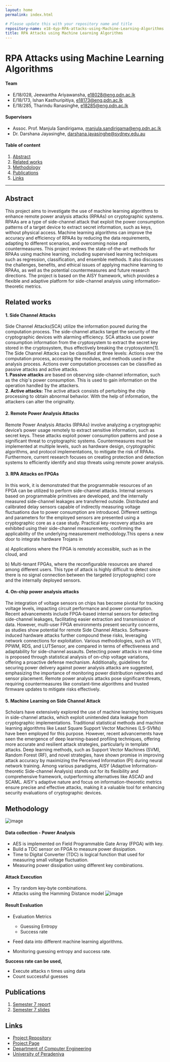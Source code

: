 ```yaml
---
layout: home
permalink: index.html

# Please update this with your repository name and title
repository-name: e18-4yp-RPA-attacks-using-Machine-Learning-Algorithms
title: RPA Attacks using Machine Learning Algorithms
---
```


[comment]: # "This is the standard layout for the project, but you can clean this and use your own template"

# RPA Attacks using Machine Learning Algorithms

#### Team

- E/18/028, Jeewantha Ariyawansha, [e18028@eng.pdn.ac.lk](mailto:name@email.com)
- E/18/173, Ishan Kasthuripitiya, [e18173@eng.pdn.ac.lk](mailto:name@email.com)
- E/18/285, Tharindu Ranasinghe, [e18285@eng.pdn.ac.lk](mailto:name@email.com)

#### Supervisors

- Assoc. Prof. Manjula Sandirigama, [manjula.sandirigama@eng.pdn.ac.lk](mailto:name@eng.pdn.ac.lk)
- Dr. Darshana Jayasinghe, [darshana.jayasinghe@sydney.edu.au](mailto:name@eng.pdn.ac.lk)

#### Table of content

1. [Abstract](#abstract)
2. [Related works](#related-works)
3. [Methodology](#methodology)
4. [Publications](#publications)
5. [Links](#links)
<!-- 4. [Experiment Setup and Implementation](#experiment-setup-and-implementation)
5. [Results and Analysis](#results-and-analysis)
6. [Conclusion](#conclusion)-->


---

<!-- 
DELETE THIS SAMPLE before publishing to GitHub Pages !!!
This is a sample image, to show how to add images to your page. To learn more options, please refer [this](https://projects.ce.pdn.ac.lk/docs/faq/how-to-add-an-image/)
![Sample Image](./images/sample.png) 
-->


## Abstract
This project aims to investigate the use of machine learning algorithms to enhance remote power analysis attacks (RPAAs) on cryptographic systems. RPAAs are a type of side-channel attack that exploit the power consumption patterns of a target device to extract secret information, such as keys, without physical access. Machine learning algorithms can improve the accuracy and efficiency of RPAAs by reducing the data requirements, adapting to different scenarios, and overcoming noise and countermeasures. This project reviews the state-of-the-art methods for RPAAs using machine learning, including supervised learning techniques such as regression, classification, and ensemble methods. It also discusses the challenges, benefits, and ethical issues of applying machine learning to RPAAs, as well as the potential countermeasures and future research directions. The project is based on the AISY framework, which provides a flexible and adaptive platform for side-channel analysis using information-theoretic metrics.

## Related works

#### 1. Side Channel Attacks
Side Channel Attacks(SCA) utilize the information poured during the computation process. The side-channel attacks target the security of the cryptographic devices with alarming efficiency. SCA attacks use power consumption information from the cryptosystem to extract the secret key stored in the cryptosystem, thus effectively breaking the cryptosystem[1].
The Side Channel Attacks can be classified at three levels: Actions over the computation process, accessing the modules, and methods used in the analysis process. Actions over computation processes can be classified as passive attacks and active attacks.
<br/>
<b>1. Passive attacks</b> are based on observing side-channel information, such as the chip's power consumption. This is used to gain information on the operation handled by the attackers.
<br/>
<b>2. Active attacks:</b> The active attack consists of perturbing the chip processing to obtain abnormal behavior. With the help of information, the attackers can alter the originality. 

#### 2. Remote Power Analysis Attacks
Remote Power Analysis Attacks (RPAAs) involve analyzing a cryptographic device’s power usage remotely to extract sensitive information, such as secret keys. These attacks exploit power consumption patterns and pose a significant threat to cryptographic systems. Countermeasures must be implemented at multiple levels, such as hardware design, cryptographic algorithms, and protocol implementations, to mitigate the risk of RPAAs. Furthermore, current research focuses on creating protection and detection systems to efficiently identify and stop threats using remote power analysis.

#### 3. RPA Attacks on FPGAs
In this work, it is demonstrated that the programmable resources of an FPGA can be utilized to perform side-channel attacks. Internal sensors based on programmable primitives are developed, and the internally measured side-channel leakages are transferred outside. Distributed and calibrated delay sensors capable of indirectly measuring voltage fluctuations due to power consumption are introduced. Different settings and parameters for the employed sensors are presented using a cryptographic core as a case study. Practical key-recovery attacks are exhibited using their side-channel measurements, confirming the applicability of the underlying measurement methodology.This opens a new door to integrate hardware Trojans in
 
a) Applications where the FPGA is remotely accessible, such as in the cloud, and 

b) Multi-tenant FPGAs, where the reconfigurable resources are shared among different users. This type of attack is highly difficult to detect since there is no signal connection between the targeted (cryptographic) core and the internally deployed sensors.

#### 4. On-chip power analysis attacks
The integration of voltage sensors on chips has become pivotal for tracking voltage levels, impacting circuit performance and power consumption. Recent advancements include FPGA-based internal sensors for detecting side-channel leakages, facilitating easier extraction and transmission of data. However, multi-user FPGA environments present security concerns, as studies show potential for remote Side Channel Attacks. Software-induced hardware attacks further compound these risks, leveraging network connections for exploitation. Various methodologies, such as VITI, PPWM, RDS, and LUTSensor, are compared in terms of effectiveness and adaptability for side-channel assaults. Detecting power attacks in real-time is proposed through statistical analysis of on-chip voltage variations, offering a proactive defense mechanism. Additionally, guidelines for securing power delivery against power analysis attacks are suggested, emphasizing the importance of monitoring power distribution networks and sensor placement. Remote power analysis attacks pose significant threats, requiring countermeasures like constant-time algorithms and trusted firmware updates to mitigate risks effectively.

#### 5. Machine Learning on Side Channel Attack
Scholars have extensively explored the use of machine learning techniques in side-channel attacks, which exploit unintended data leakage from cryptographic implementations. Traditional statistical methods and machine learning algorithms like Least Square Support Vector Machines (LS-SVMs) have been employed for this purpose. However, recent advancements have seen the emergence of deep learning-based profiling techniques, offering more accurate and resilient attack strategies, particularly in template attacks. Deep learning methods, such as Support Vector Machines (SVM), Random Forest (RF), and novel strategies, have shown promise in improving attack accuracy by maximizing the Perceived Information (PI) during neural network training. Among various paradigms, AISY (Adaptive Information-theoretic Side-channel Analysis) stands out for its flexibility and comprehensive framework, outperforming alternatives like ASCAD and SCAML. AISY's adaptive nature and focus on information-theoretic metrics ensure precise and effective attacks, making it a valuable tool for enhancing security evaluations of cryptographic devices.

## Methodology
![image](https://github.com/cepdnaclk/e18-4yp-RPA-attacks-using-Machine-Learning-Algorithms/assets/73388062/7d1a35c1-d187-449f-ad4b-4e8e98b77208)

#### Data collection - Power Analysis
+ AES is implemented on Field Programmable Gate Array (FPGA) with key.
+ Build a TDC sensor on FPGA to measure power dissipation.
+ Time to Digital Converter (TDC) is logical function that used for measuring small voltage fluctuation.
+ Measuring power dissipation using different key combinations.

#### Attack Execution
+ Try random key-byte combinations.
+ Attacks using the Hamming Distance model
![image](https://github.com/cepdnaclk/e18-4yp-RPA-attacks-using-Machine-Learning-Algorithms/assets/73388062/2c225db6-f469-4937-90d8-e3bc7bd998be)

#### Result Evaluation
+ Evaluation Metrics
  + Guessing Entropy
  + Success rate

+ Feed data into different machine learning algorithms.
+ Monitoring guessing entropy and success rate.

<b> Success rate can be used, </b>
+ Execute attacks n times using data
+ Count successful guesses

<!-- ## Experiment Setup and Implementation

## Results and Analysis

## Conclusion -->

## Publications
[//]: # "Note: Uncomment each once you uploaded the files to the repository"

1. [Semester 7 report](https://docs.google.com/document/d/1YkaQz3yMLTlM7Aq03VCak5XpC2KUOVYfIIlntpxleoM/edit?usp=sharing)
2. [Semester 7 slides](https://www.canva.com/design/DAF-GgL5M-s/xHTKBkTzQByJPB7T3HfwiQ/edit?utm_content=DAF-GgL5M-s&utm_campaign=designshare&utm_medium=link2&utm_source=sharebutton)
<!-- 3. [Semester 8 report](./) -->
<!-- 4. [Semester 8 slides](./) -->
<!-- 5. Author 1, Author 2 and Author 3 "Research paper title" (2021). [PDF](./). -->


## Links

[//]: # ( NOTE: EDIT THIS LINKS WITH YOUR REPO DETAILS )

- [Project Repository](https://github.com/cepdnaclk/e18-4yp-RPA-attacks-using-Machine-Learning-Algorithms)
- [Project Page](https://cepdnaclk.github.io/e18-4yp-RPA-attacks-using-Machine-Learning-Algorithms)
- [Department of Computer Engineering](http://www.ce.pdn.ac.lk/)
- [University of Peradeniya](https://eng.pdn.ac.lk/)

[//]: # "Please refer this to learn more about Markdown syntax"
[//]: # "https://github.com/adam-p/markdown-here/wiki/Markdown-Cheatsheet"
